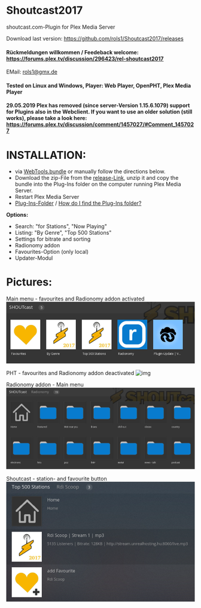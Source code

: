 Shoutcast2017
==================
shoutcast.com-Plugin for Plex Media Server

Download last version: https://github.com/rols1/Shoutcast2017/releases

#### Rückmeldungen willkommen / Feedeback welcome: https://forums.plex.tv/discussion/296423/rel-shoutcast2017
EMail: rols1@gmx.de 

#### Tested on Linux and Windows, Player: Web Player, OpenPHT, Plex Media Player

#### 29.05.2019 Plex has removed (since server-Version 1.15.6.1079) support for Plugins also in the Webclient. If you want to use an older solution (still works), please take a look here: https://forums.plex.tv/discussion/comment/1457027/#Comment_1457027


INSTALLATION:
===================  
* via [WebTools.bundle](https://github.com/dagalufh/WebTools.bundle) or manually follow the directions below.
* Download the zip-File from the [release-Link](https://github.com/rols1/TuneIn2017/releases), unzip it and copy the bundle into the Plug-Ins folder on the computer running Plex Media Server.
* Restart Plex Media Server
* [Plug-Ins-Folder](https://support.plex.tv/hc/en-us/articles/201106098) / [How do I find the Plug-Ins folder?](https://support.plex.tv/hc/en-us/articles/201106098)

**Options:**

* Search:  "for Stations", "Now Playing"
* Listing:  "By Genre", "Top 500 Stations"
* Settings for bitrate and sorting
* Radionomy addon
* Favourites-Option (only local)
* Updater-Modul

Pictures:
===================  
Main menu - favourites and  Radionomy addon activated
![img](https://github.com/rols1/PluginPictures/blob/master/Shoutcast/MainMenu_Radionomy.png)

PHT - favourites and  Radionomy addon deactivated
![img](https://us.v-cdn.net/6025034/uploads/editor/x0/hrbu2qjz5btg.png)

Radionomy addon - Main menu
![img](https://github.com/rols1/PluginPictures/blob/master/Shoutcast/Radionomy_Entry.png)

Shoutcast - station- and favourite button 
![img](https://github.com/rols1/PluginPictures/blob/master/Shoutcast/Fav_add.png)
